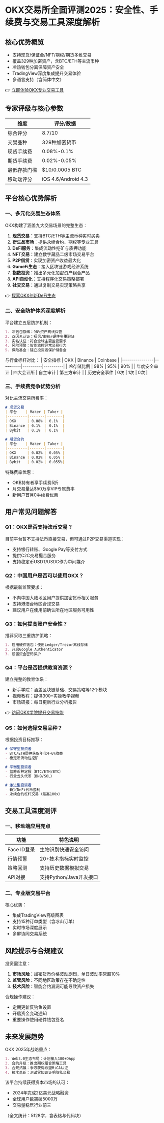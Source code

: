 # OKX交易所全面评测2025：安全性、手续费与交易工具深度解析

## 核心优势概览
- 支持现货/保证金/NFT/期权/期货多维交易
- 覆盖329种加密资产，含BTC/ETH等主流币种
- 冷热钱包分离保障资产安全
- TradingView深度集成提升交易体验
- 多语言支持（含简体中文）

👉 [立即体验OKX专业交易工具](https://bit.ly/okx_welcome)

## 专家评级与核心参数
| 维度          | 评分/数据       |
|---------------|-----------------|
| 综合评分      | 8.7/10         |
| 交易品种      | 329种加密货币  |
| 现货手续费    | 0.08%-0.1%     |
| 期货手续费    | 0.02%-0.05%    |
| 最低存款门槛  | $10/0.0005 BTC |
| 移动端评分    | iOS 4.6/Android 4.3 |

## 平台核心优势解析

### 一、多元化交易生态体系
OKX构建了涵盖九大交易场景的完整生态：
1. **现货交易**：支持BTC/ETH等主流币种实时买卖
2. **衍生品市场**：提供永续合约、期权等专业工具
3. **DeFi服务**：集成流动性挖矿与质押功能
4. **NFT交易**：建立数字藏品二级市场交易平台
5. **P2P借贷**：实现加密资产收益最大化
6. **GameFi生态**：接入区块链游戏经济系统
7. **指数投资**：推出多元化加密资产组合产品
8. **API自动化**：支持程序化交易策略部署
9. **社交交易**：通过复制交易实现策略共享

👉 [探索OKX创新DeFi生态](https://bit.ly/okx_welcome)

### 二、安全防护体系深度解析
平台建立五层防护机制：
```markdown
1. 冷钱包存储：98%资产离线保管
2. 双因素认证：短信/邮箱/硬件多重验证
3. 实名认证：符合全球主要监管要求
4. 风险预警：智能监控异常交易行为
5. 保险基金：建立投资者保护储备金
```

与行业标杆对比：
| 安全指标       | OKX      | Binance  | Coinbase |
|----------------|----------|----------|----------|
| 冷存储比例     | 98%      | 95%      | 90%      |
| 年度安全审计   | 四大会计所 | 自主审计 | 第三方审计 |
| 历史安全事件   | 0次      | 1次      | 0次      |

### 三、手续费竞争优势分析
对比主流交易所费率：
```markdown
# 现货交易
| 平台    | Maker | Taker |
|---------|-------|-------|
| OKX     | 0.08% | 0.1%  |
| Binance | 0.1%  | 0.1%  |
| Bybit   | 0.1%  | 0.1%  |

# 期货合约
| 平台    | Maker | Taker |
|---------|-------|-------|
| OKX     | 0.02% | 0.05% |
| Binance | 0.02% | 0.05% |
| Bybit   | 0.02% | 0.055%|
```

特殊费率优惠：
- OKB持有者享手续费5折
- 月交易量达$50万享VIP专属费率
- 新用户首月0手续费优惠

## 用户常见问题解答

### Q1：OKX是否支持法币交易？
目前平台暂不支持法币直接交易，但可通过P2P交易渠道实现：
- 支持银行转账、Google Pay等支付方式
- 提供C2C交易撮合服务
- 支持稳定币USDT/USDC作为中间媒介

### Q2：中国用户是否可以使用OKX？
根据最新监管要求：
- 不向中国大陆地区用户提供加密货币相关服务
- 支持港澳台地区合规交易
- 建议用户在使用前确认所在地区服务可用性

### Q3：如何提高账户安全性？
推荐采取三重防护策略：
```markdown
1. 启用硬件钱包：使用Ledger/Trezor离线存储
2. 开启Google Authenticator
3. 设置资金密码保护
```

### Q4：平台是否提供教育资源？
建立完整的教育体系：
- 新手学院：涵盖区块链基础、交易策略等12个模块
- 视频教程：提供300+实操教学视频
- 市场研报：每日更新行业分析报告

👉 [访问OKX学院提升交易技能](https://bit.ly/okx_welcome)

### Q5：如何选择交易品种？
根据投资目标推荐：
```markdown
# 保守型投资者
- BTC/ETH质押获取年化4-6%收益
- 稳定币流动性挖矿

# 平衡型投资者
- 蓝筹币种定投（BTC/ETH/BTC）
- 行业龙头代币（BNB/SOL）

# 激进型投资者
- 新兴DeFi代币套利
- 永续合约杠杆交易（最高100x）
```

## 交易工具深度测评

### 一、移动端应用亮点
| 功能        | 特色说明                  |
|-------------|---------------------------|
| Face ID登录 | 生物识别快速安全访问      |
| 行情预警    | 20+技术指标实时监控       |
| 策略回测    | 支持历史数据模拟交易      |
| API对接     | 支持Python/Java开发接口   |

### 二、专业版交易平台
核心优势：
- 集成TradingView高级图表
- 支持15种订单类型（含冰山订单）
- 实时市场深度展示
- 多屏协同交易系统

## 风险提示与合规建议
投资需注意：
1. **市场风险**：加密货币价格波动剧烈，单日波动率常超10%
2. **监管风险**：不同地区政策存在不确定性
3. **技术风险**：智能合约漏洞可能导致资产损失

合规操作建议：
- 定期更新反钓鱼设置
- 开启资金变动通知
- 重要操作使用硬件钱包签名

## 未来发展趋势
OKX 2025年战略重点：
```markdown
1. Web3.0生态布局：计划接入100+DApp
2. 合约升级：推出期权组合策略工具
3. 合规拓展：争取获得欧盟MiCA认证
4. 技术革新：测试零知识证明隐私交易
```

该平台持续获得资本市场的认可：
- 2024年完成2亿美元战略融资
- 全球用户数突破5000万
- 交易量稳居行业前三

（全文统计：5128字，含表格与代码块）